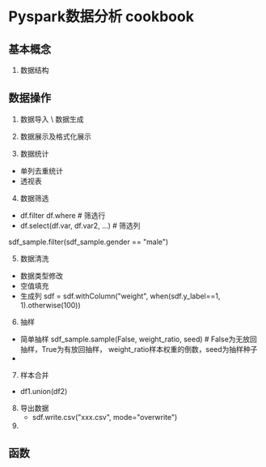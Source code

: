 # Pyspark数据分析 cookbook

## 基本概念
1. 数据结构


## 数据操作
1. 数据导入 \ 数据生成


2. 数据展示及格式化展示

3. 数据统计 
- 单列去重统计
- 透视表


4. 数据筛选
- df.filter df.where              # 筛选行
- df.select(df.var, df.var2, ...) # 筛选列

sdf_sample.filter(sdf_sample.gender == "male")

5. 数据清洗
- 数据类型修改
- 空值填充
- 生成列  sdf = sdf.withColumn("weight", when(sdf.y_label==1, 1).otherwise(100))


6. 抽样
- 简单抽样 sdf_sample.sample(False, weight_ratio, seed) # False为无放回抽样，True为有放回抽样， weight_ratio样本权重的倒数，seed为抽样种子
- 

7. 样本合并
- df1.union(df2)

8. 导出数据
   - sdf.write.csv("xxx.csv", mode="overwrite")
9. 

## 函数

